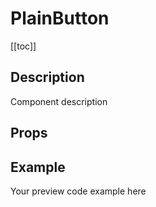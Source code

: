 <script setup>
import { ref } from 'vue';
import component from './index.vue'

</script>

# PlainButton

[[toc]]

## Description

Component description

## Props

<props-parser :props="component.props" />

## Example

<code-example>
<p>Your preview code example here</p>
<template v-slot:html>

```html
Your HTML code example here
```

</template>

<template v-slot:js>

```js
Your JS code example here
```

</template>
</code-example>
